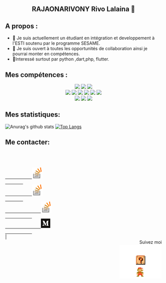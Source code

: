 

<div align="center">
    <h2>RAJAONARIVONY Rivo Lalaina 💬</h2> 
</div>

## A propos :

- 🔭 Je suis actuellement un étudiant en intégration et developpement à l'ESTI  soutenu par le programme SESAME. <br>
- 👯 Je suis ouvert à toutes les opportunités de collaboration ainsi je pourrai monter en compétences. <br>
- 🌱Interessé  surtout par python ,dart,php, flutter. 


## Mes compétences :
  <div align="center">
    <img src="https://img.shields.io/badge/-C-000000?&style=flat&logo=c&logoColor=5968BA" />
    <img src="https://img.shields.io/badge/-Python-000000?style=flat&logo=python&logoColorhalf=396E9B" /> 
    <img src="https://img.shields.io/badge/-HTML-000000?&style=flat&logo=html5&logoColor=E44D26"/><br>
    <img src="https://img.shields.io/badge/-CSS-000000?&style=flat&logo=css3&logoColor=42A5F5"/>
    <img src="https://img.shields.io/badge/-JavaScript-000000?style=flat&logo=javascript&logoColor=FFCA28" />
    <img src="https://img.shields.io/badge/-Php-000000?style=flat&logo=php&logoColor=1E87E3" />
    <img src="https://img.shields.io/badge/-Node.js-000000?&style=flat&logo=node.js&logoColor=8AC149"/>
    <img src="https://img.shields.io/badge/-NPM-000000?&style=flat&logo=npm&logoColor=CB3837"/>
    <img src="https://img.shields.io/badge/-MySQL-000000?style=flat&logo=mysql&logoColor=E6892E" /><br>
    <img src="https://img.shields.io/badge/-MongoDB-000000?style=flat&logo=mongodb&logoColor=4AAA3C" /> 
    <img src="https://img.shields.io/badge/-git-000000?&style=flat&logo=git&logoColor=E64A19"/>
    <img src="https://img.shields.io/badge/-Github-000000?style=flat&logo=github&logoColor=DEDEDF" />
</div>

## Mes statistiques: 
![Anurag's github stats](https://github-readme-stats.vercel.app/api?username=rivo2302&theme=react&show_icons=true&line_height=20&locale=fr&include_all_commits=true&count_private=true&card_width=300)
[![Top Langs](https://github-readme-stats.vercel.app/api/top-langs/?username=rivo2302&theme=react&layout=compact)](https://github.com/anuraghazra/github-readme-stats)
## Me contacter:
<div>
<div align="left">
        <br> <br>
        <a href="mailto:harshalrj25@gmail.com" alt="Contact me">
        <code>
            <img  height="35" src="https://github.com/harshalrj25/MasterAssetsRepo/blob/master/stackoverflow.png">
        </code></a>&nbsp;<a href="https://www.linkedin.com/in/harshal-jadhav-298ba416a/" alt="Linkedin">
        <code>
            <img  height="35" src="https://github.com/harshalrj25/MasterAssetsRepo/blob/master/stackoverflow.png">
        </code>
        </a>&nbsp;
        <a href="https://stackoverflow.com/users/7882093/harshal-jadhav?tab=profile" alt="Stack overflow">
            <code>
                <img  height="35" src="https://github.com/harshalrj25/MasterAssetsRepo/blob/master/stackoverflow.png">
            </code>
        </a>&nbsp;
        <a href="https://medium.com/@harshalrj25" alt="Medium">
            <code>
                <img  height="30" src="https://github.com/harshalrj25/MasterAssetsRepo/blob/master/medium.png">
            </code>
        </a>
    </div>  
    | 
    <div align = "right">
            Suivez moi
        <br>
        <a href="https://github.com/harshalrj25/harshalrj25">
               <img height="110" src="https://github.com/harshalrj25/MasterAssetsRepo/blob/master/mario.gif">
        </a>
    </div> 
</div>
